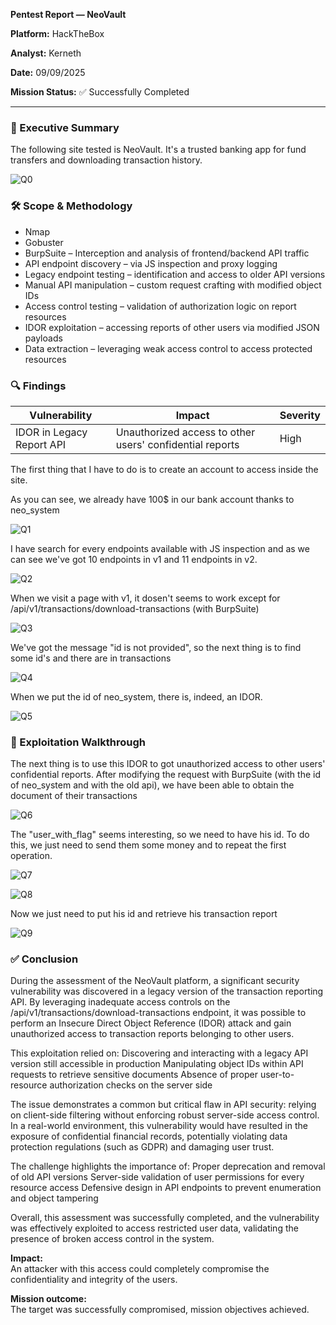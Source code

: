 **Pentest Report — NeoVault**

**Platform:** HackTheBox

**Analyst:** Kerneth

**Date:** 09/09/2025

**Mission Status:** ✅ Successfully Completed

---

### 🎯 Executive Summary

The following site tested is NeoVault. It's a trusted banking app for fund transfers and downloading transaction history.


![Q0](images/main_neovault.png)


### 🛠️ Scope & Methodology

* Nmap
* Gobuster
* BurpSuite – Interception and analysis of frontend/backend API traffic
* API endpoint discovery – via JS inspection and proxy logging
* Legacy endpoint testing – identification and access to older API versions
* Manual API manipulation – custom request crafting with modified object IDs
* Access control testing – validation of authorization logic on report resources
* IDOR exploitation – accessing reports of other users via modified JSON payloads
* Data extraction – leveraging weak access control to access protected resources

### 🔍 Findings


| Vulnerability             | Impact                                                   | Severity |
| ------------------------- | -------------------------------------------------------- | -------- |
| IDOR in Legacy Report API | Unauthorized access to other users' confidential reports | High     |


The first thing that I have to do is to create an account to access inside the site.

As you can see, we already have 100$ in our bank account thanks to neo_system

![Q1](images/neo_system_neovault.png)


I have search for every endpoints available with JS inspection and as we can see we've got 10 endpoints in v1 and 11 endpoints in v2.


![Q2](images/api_neovault.png)


When we visit a page with v1, it dosen't seems to work except for /api/v1/transactions/download-transactions (with BurpSuite)


![Q3](images/download_transa_neovault.png)


We've got the message "id is not provided", so the next thing is to find some id's and there are in transactions


![Q4](images/transactions_neovault.png)


When we put the id of neo_system, there is, indeed, an IDOR.


![Q5](images/id_transa_dowload_neovault.png)


### 🧩 Exploitation Walkthrough

The next thing is to use this IDOR to got unauthorized access to other users' confidential reports.
After modifying the request with BurpSuite (with the id of neo_system and with the old api), we have been able to obtain the document of their transactions


![Q6](images/user_with_flag_neovault.png)


The "user_with_flag" seems interesting, so we need to have his id. To do this, we just need to send them some money and to repeat the first operation.


![Q7](images/transfer_user_with_flag_neovault.png)




![Q8](images/id_user_neovault.png)




Now we just need to put his id and retrieve his transaction report


![Q9](images/flag_neovault.png)


### ✅ Conclusion

During the assessment of the NeoVault platform, a significant security vulnerability was discovered in a legacy version of the transaction reporting API. By leveraging inadequate access controls on the /api/v1/transactions/download-transactions endpoint, it was possible to perform an Insecure Direct Object Reference (IDOR) attack and gain unauthorized access to transaction reports belonging to other users.

This exploitation relied on:
Discovering and interacting with a legacy API version still accessible in production
Manipulating object IDs within API requests to retrieve sensitive documents
Absence of proper user-to-resource authorization checks on the server side

The issue demonstrates a common but critical flaw in API security: relying on client-side filtering without enforcing robust server-side access control. In a real-world environment, this vulnerability would have resulted in the exposure of confidential financial records, potentially violating data protection regulations (such as GDPR) and damaging user trust.

The challenge highlights the importance of:
Proper deprecation and removal of old API versions
Server-side validation of user permissions for every resource access
Defensive design in API endpoints to prevent enumeration and object tampering

Overall, this assessment was successfully completed, and the vulnerability was effectively exploited to access restricted user data, validating the presence of broken access control in the system.

**Impact:**  
An attacker with this access could completely compromise the confidentiality and integrity of the users.  

**Mission outcome:**  
The target was successfully compromised, mission objectives achieved.  

